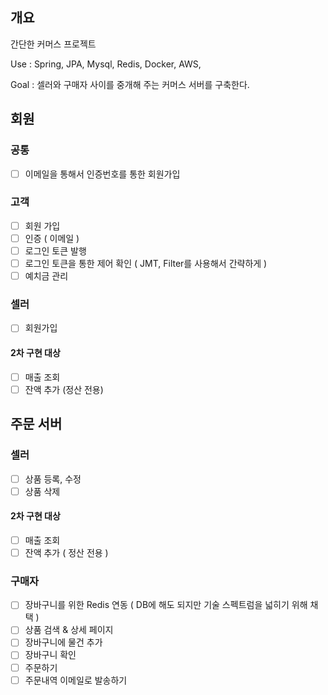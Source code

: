 ## 개요
간단한 커머스 프로젝트

Use : Spring, JPA, Mysql, Redis, Docker, AWS,

Goal : 셀러와 구매자 사이를 중개해 주는 커머스 서버를 구축한다.

## 회원
### 공통
- [ ] 이메일을 통해서 인증번호를 통한 회원가입

### 고객
- [ ] 회원 가입
- [ ] 인증 ( 이메일 )
- [ ] 로그인 토큰 발행
- [ ] 로그인 토큰을 통한 제어 확인 ( JMT, Filter를 사용해서 간략하게 )
- [ ] 예치금 관리

### 셀러
- [ ] 회원가입
#### 2차 구현 대상
- [ ] 매출 조회
- [ ] 잔액 추가 (정산 전용)

## 주문 서버
### 셀러
- [ ] 상품 등록, 수정
- [ ] 상품 삭제
#### 2차 구현 대상
- [ ] 매출 조회
- [ ] 잔액 추가 ( 정산 전용 )

### 구매자
- [ ] 장바구니를 위한 Redis 연동 ( DB에 해도 되지만 기술 스펙트럼을 넓히기 위해 채택 )
- [ ] 상품 검색 & 상세 페이지
- [ ] 장바구니에 물건 추가
- [ ] 장바구니 확인
- [ ] 주문하기
- [ ] 주문내역 이메일로 발송하기
